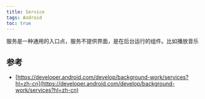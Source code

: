 ```yaml
---
title: Service
tags: Android
toc: true
---
```


服务是一种通用的入口点，服务不提供界面，是在后台运行的组件。比如播放音乐



## 参考

- [https://developer.android.com/develop/background-work/services?hl=zh-cn](https://developer.android.com/develop/background-work/services?hl=zh-cn)